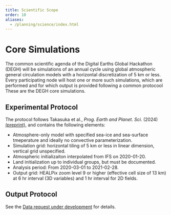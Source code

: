 ```yaml
---
title: Scientific Scope
order: 10
aliases: 
  - /planning/science/index.html
---
```


# Core Simulations 

The common scientific agenda of the Digital Earths Global Hackathon (DEGH) will be simulations of an annual cycle using global atmospheric general circulation models with a horizontal discretization of 5 km or less.  Every participating node will host one or more such simulations, which are performed and for which output is provided following a common protocool  These are the DEGH core simulations.

##  Experimental Protocol

The protocol follows Takasuka et al., *Prog. Earth and Planet. Sci.* (2024) [(preprint)](https://www.researchsquare.com/article/rs-4458164/v1), and contains the following elements:

 * Atmosphere-only model with specified sea-ice and sea-surface tmeperature and ideally no convective parameterization.
 * Simulation grid: horizontal tiling of 5 km or less in linear dimension, vertical grid unspecified.
 * Atmospheric initializaiton interpolated from IFS on 2020-01-20.
 * Land initialization up to individual groups, but must be documented.
 * Analysis period: From 2020-03-01 to 2021-02-28.
 * Output grid: HEALPix zoom level 9 or higher (effective cell size of 13 km) at 6 hr interval (3D variables) and 1 hr interval for 2D fields.

##  Output Protocol

See the [Data request under development](../hosting/technical/data_request.md) for details. 

